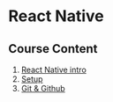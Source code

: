 # React Native

## Course Content
1. [React Native intro](./intro.md)
2. [Setup](./setup.md)
3. [Git & Github](./git.md)
<!-- 4. [JavaScript](./javascript.md) -->
<!-- 5. [React](./react.md) -->
<!-- 6. [React Native](./react_native.md) -->
<!-- 7. [Redux](./redux.md) -->
<!-- 8. [Testing - Jest / React Native Testing Library](./testing.md) -->